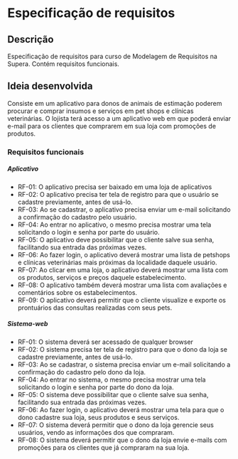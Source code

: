 # Especificação de requisitos

## Descrição
Especificação de requisitos para curso de Modelagem de Requisitos na Supera. Contém requisitos funcionais.

## Ideia desenvolvida
Consiste em um aplicativo para donos de animais de estimação poderem procurar e comprar insumos e serviços em pet shops e clínicas veterinárias. O lojista terá acesso a um aplicativo web em que poderá enviar e-mail para os clientes que comprarem em sua loja com promoções de produtos.

### Requisitos funcionais

##### Aplicativo
- RF-01: O aplicativo precisa ser baixado em uma loja de aplicativos
- RF-02: O aplicativo precisa ter tela de registro para que o usuário se cadastre previamente, antes de usá-lo.
- RF-03: Ao se cadastrar, o aplicativo precisa enviar um e-mail solicitando a confirmação do cadastro pelo usuário.
- RF-04: Ao entrar no aplicativo, o mesmo precisa mostrar uma tela solicitando o login e senha por parte do usuário.
- RF-05: O aplicativo deve possibilitar que o cliente salve sua senha, facilitando sua entrada das próximas vezes.
- RF-06: Ao fazer login, o aplicativo deverá mostrar uma lista de petshops e clínicas veterinárias mais próximas da localidade daquele usuário.
- RF-07: Ao clicar em uma loja, o aplicativo deverá mostrar uma lista com os produtos, serviços e preços daquele estabelecimento.
- RF-08: O aplicativo também deverá mostrar uma lista com avaliações e comentários sobre os estabelecimentos.
- RF-09: O aplicativo deverá permitir que o cliente visualize e exporte os prontuários das consultas realizadas com seus pets.

##### Sistema-web
- RF-01: O sistema deverá ser acessado de qualquer browser
- RF-02: O sistema precisa ter tela de registro para que o dono da loja se cadastre previamente, antes de usá-lo.
- RF-03: Ao se cadastrar, o sistema precisa enviar um e-mail solicitando a confirmação do cadastro pelo dono da loja.
- RF-04: Ao entrar no sistema, o mesmo precisa mostrar uma tela solicitando o login e senha por parte do dono da loja.
- RF-05: O sistema deve possibilitar que o cliente salve sua senha, facilitando sua entrada das próximas vezes.
- RF-06: Ao fazer login, o aplicativo deverá mostrar uma tela para que o dono cadastre sua loja, seus produtos e seus serviços.
- RF-07: O sistema deverá permitir que o dono da loja gerencie seus usuários, vendo as informações dos que compraram.
- RF-08: O sistema deverá permitir que o dono da loja envie e-mails com promoções para os clientes que já compraram na sua loja.
